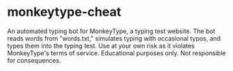 # monkeytype-cheat
An automated typing bot for MonkeyType, a typing test website. The bot reads words from "words.txt," simulates typing with occasional typos, and types them into the typing test. Use at your own risk as it violates MonkeyType's terms of service. Educational purposes only. Not responsible for consequences.
